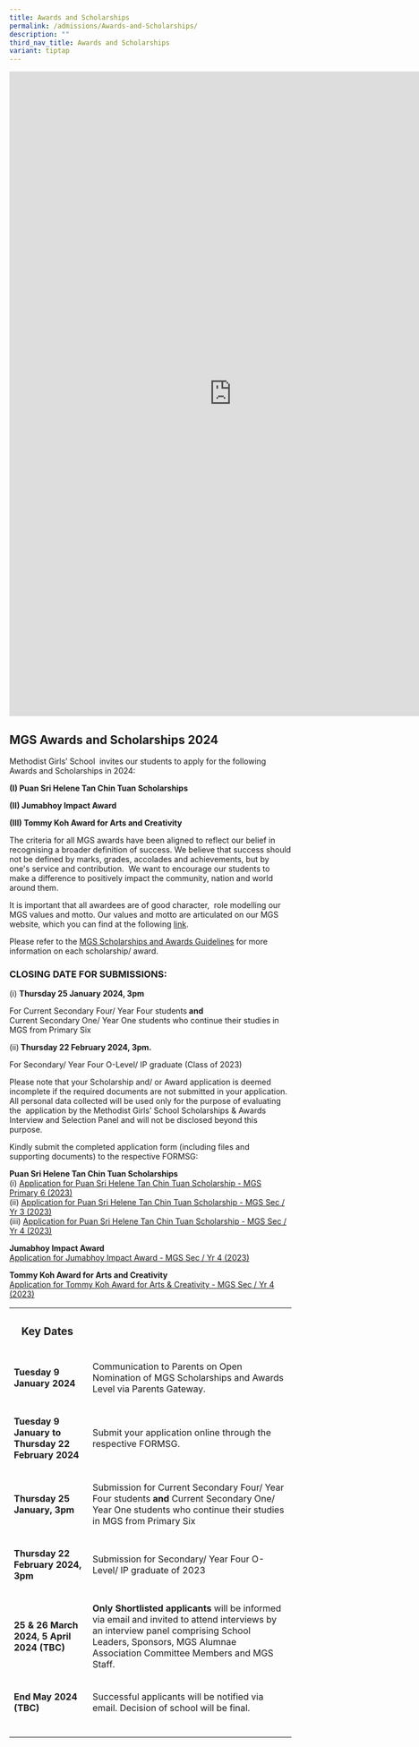 ```yaml
---
title: Awards and Scholarships
permalink: /admissions/Awards-and-Scholarships/
description: ""
third_nav_title: Awards and Scholarships
variant: tiptap
---
```

<div class="iframe-wrapper">
<iframe height="1152" width="794" allowfullscreen="true" frameborder="0" src="https://docs.google.com/presentation/d/e/2PACX-1vTeUMefEi4BbP-zvpqGFbDWfH3-2V3UVTJa1jz3qFweUxA7eog-q-VvNR2Y3L1jy-aSjQMKfj8lSqLw/embed?start=false&amp;loop=false&amp;delayms=3000"></iframe>
</div>
<h2>MGS Awards and Scholarships 2024</h2>
<p>Methodist Girls’ School&nbsp; invites our students to apply for the following
Awards and Scholarships in 2024:</p>
<p><strong>(I) Puan Sri Helene Tan Chin Tuan Scholarships</strong>
</p>
<p><strong>(II) Jumabhoy Impact Award&nbsp;</strong>
</p>
<p><strong>(III) Tommy Koh Award for Arts and Creativity</strong>
</p>
<p></p>
<p>The criteria for all MGS awards have been aligned to reflect our belief
in recognising a broader definition of success. We believe that success
should not be defined by marks, grades, accolades and achievements, but
by one's service and contribution.&nbsp; We want to encourage our students
to make a difference to positively impact the community, nation and world
around them.</p>
<p>It is important that all awardees are of good character,&nbsp; role modelling
our MGS values and motto. Our values and motto are articulated on our MGS
website, which you can find at the following <a href="https://www.mgs.moe.edu.sg/about-us/our-identity/" rel="noopener noreferrer nofollow" target="_blank">link</a>.&nbsp;</p>
<p>Please refer to the <a href="https://drive.google.com/file/d/1NhQiCjZNvId0aNzn-NmorMQD-QNdCufB/view?usp=drive_link" rel="noopener noreferrer nofollow" target="_blank"><u>MGS Scholarships and Awards Guidelines</u></a> for
more information on each scholarship/ award.</p>
<p></p>
<h3>CLOSING DATE FOR SUBMISSIONS:</h3>
<p>(i) <strong>Thursday 25 January 2024, 3pm&nbsp;</strong>
</p>
<p>For Current Secondary Four/ Year Four students<strong> and&nbsp;</strong> 
<br>Current Secondary One/ Year One students who continue their studies in
MGS from Primary Six</p>
<p></p>
<p>(ii)<strong> Thursday 22 February 2024, 3pm.</strong>&nbsp;</p>
<p>For Secondary/ Year Four O-Level/ IP graduate (Class of 2023)</p>
<p>Please note that your Scholarship and/ or Award application is deemed
incomplete if the required documents are not submitted in your application.
All personal data collected will be used only for the purpose of evaluating
the&nbsp; application by the Methodist Girls’ School Scholarships &amp;
Awards Interview and Selection Panel and will not be disclosed beyond this
purpose.&nbsp;</p>
<p></p>
<p>Kindly submit the completed application form (including files and supporting
documents) to the respective FORMSG:</p>
<p><strong>Puan Sri Helene Tan Chin Tuan Scholarships</strong> 
<br>(i) <a href="https://go.gov.sg/2023mgsp6pshtct" rel="noopener noreferrer nofollow" target="_blank">Application for Puan Sri Helene Tan Chin Tuan Scholarship - MGS Primary 6 (2023)</a> 
<br>(ii) <a href="https://go.gov.sg/2023sy3pshtct" rel="noopener noreferrer nofollow" target="_blank">Application for Puan Sri Helene Tan Chin Tuan Scholarship - MGS Sec / Yr 3 (2023)</a> 
<br>(iii) <a href="https://go.gov.sg/2023sy4pshtct" rel="noopener noreferrer nofollow" target="_blank">Application for Puan Sri Helene Tan Chin Tuan Scholarship - MGS Sec / Yr 4 (2023)</a>
</p>
<p><strong>Jumabhoy Impact Award</strong> 
<br><a href="https://go.gov.sg/2023sy4jumabhoyimpactaward" rel="noopener noreferrer nofollow" target="_blank">Application for Jumabhoy Impact Award - MGS Sec / Yr 4 (2023)</a>
</p>
<p><strong>Tommy Koh Award for Arts and Creativity</strong> 
<br><a href="https://go.gov.sg/2023sy4tommykohawardforartsandcreativity" rel="noopener noreferrer nofollow" target="_blank">Application for Tommy Koh Award for Arts &amp; Creativity - MGS Sec / Yr 4 (2023)</a>
</p>
<p></p>
<table style="minWidth: 50px">
<colgroup>
<col>
<col>
</colgroup>
<tbody>
<tr>
<th rowspan="1" colspan="1">
<h3>Key Dates&nbsp;</h3>
</th>
<th rowspan="1" colspan="1">
<p></p>
</th>
</tr>
<tr>
<td rowspan="1" colspan="1">
<p><strong>Tuesday 9 January 2024</strong>
</p>
</td>
<td rowspan="1" colspan="1">
<p>Communication to Parents on Open Nomination of MGS Scholarships and Awards
Level via Parents Gateway.&nbsp;</p>
</td>
</tr>
<tr>
<td rowspan="1" colspan="1">
<p><strong>Tuesday 9 January to Thursday 22 February 2024</strong>
</p>
</td>
<td rowspan="1" colspan="1">
<p>Submit your application online through the respective FORMSG.</p>
</td>
</tr>
<tr>
<td rowspan="1" colspan="1">
<p><strong>Thursday 25 January, 3pm&nbsp;</strong>
</p>
</td>
<td rowspan="1" colspan="1">
<p>Submission<strong> </strong>for Current Secondary Four/ Year Four students<strong> and </strong>Current
Secondary One/ Year One students who continue their studies in MGS from
Primary Six</p>
</td>
</tr>
<tr>
<td rowspan="1" colspan="1">
<p><strong>Thursday 22 February 2024, 3pm&nbsp;</strong>
</p>
</td>
<td rowspan="1" colspan="1">
<p>Submission for Secondary/ Year Four O-Level/ IP graduate of 2023</p>
</td>
</tr>
<tr>
<td rowspan="1" colspan="1">
<p><strong>25 &amp; 26 March 2024, 5 April 2024 (TBC)</strong>
</p>
</td>
<td rowspan="1" colspan="1">
<p><strong>Only Shortlisted applicants</strong> will be informed via email
and invited to attend interviews by an interview panel comprising School
Leaders, Sponsors, MGS Alumnae Association Committee Members and MGS Staff.</p>
</td>
</tr>
<tr>
<td rowspan="1" colspan="1">
<p><strong>End May 2024 (TBC)</strong>
</p>
</td>
<td rowspan="1" colspan="1">
<p>Successful applicants will be notified via email. Decision of school will
be final.</p>
</td>
</tr>
<tr>
<td rowspan="1" colspan="1">
<p></p>
</td>
<td rowspan="1" colspan="1">
<p></p>
</td>
</tr>
</tbody>
</table>
<p></p>
<p></p>